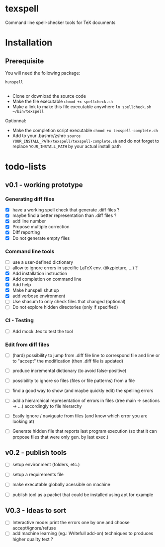 # texspell
Command line spell-checker tools for TeX documents

# Installation
## Prerequisite
You will need the following package:
```
hunspell
```
##
- Clone or download the source code
- Make the file executable `chmod +x spellcheck.sh`
- Make a link to make this file executable anywhere `ln spellcheck.sh ~/bin/texspell`

Optionnal:
- Make the completion script executable `chmod +x texspell-complete.sh`
- Add to your .bashrc/zshrc `source YOUR_INSTALL_PATH/texspell/texspell-complete.sh` and do not forget to replace `YOUR_INSTALL_PATH` by your actual install path

# todo-lists

## v0.1 - working prototype

### Generating diff files

* [x] have a working spell check that generate .diff files ?
* [x] maybe find a better representation than .diff files ?
* [x] add line number
* [x] Propose multiple correction
* [x] Diff reporting
* [x] Do not generate empty files

### Command line tools

* [ ] use a user-defined dictionary
* [ ] allow to ignore errors in specific LaTeX env. (tikzpicture, ...) ?
* [x] Add installation instruction
* [x] Add completion on command line
* [x] Add help
* [x] Make hunspell shut up
* [x] add verbose environment
* [ ] Use shasum to only check files that changed (optional)
* [ ] Do not explore hidden directories (only if specified)

### CI - Testing

* [ ] Add mock .tex to test the tool

### Edit from diff files

* [ ] (hard) possibility to jump from .diff file line to correspond file and line or to "accept" the modification (then .diff file is updated)
* [ ] produce incremental dictionary (to avoid false-positive)
* [ ] possibility to ignore so files (files or file patterns) from a file
* [ ] find a good way to show (and maybe quickly edit) the spelling errors
* [ ] add a hierarchical representation of errors in files (tree main -> sections -> ...) accordingly to file hierarchy
* [ ] Easily ignore / naviguate from files (and know which error you are looking at)
* [ ] Generate hidden file that reports last program execution (so that it can propose files that were only gen. by last exec.)


## v0.2 - publish tools

* [ ] setup environment (folders, etc.)
* [ ] setup a requirements file
* [ ] make executable globally acessible on machine
* [ ] publish tool as a packet that could be installed using apt for example


## V0.3 - Ideas to sort
* [ ] Interactive mode: print the errors one by one and choose accept/ignore/refuse
* [ ] add machine learning (eg.: Writefull add-on) techniques to produces higher quality text ?
